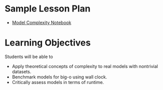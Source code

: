 # Sample Lesson Plan
- [Model Complexity Notebook](Classification_Model_Complexity_student.ipynb)

# Learning Objectives

Students will be able to

- Apply theoretical concepts of complexity to real models with nontrivial datasets.
- Benchmark models for big-o using wall clock.
- Critically assess models in terms of runtime.
